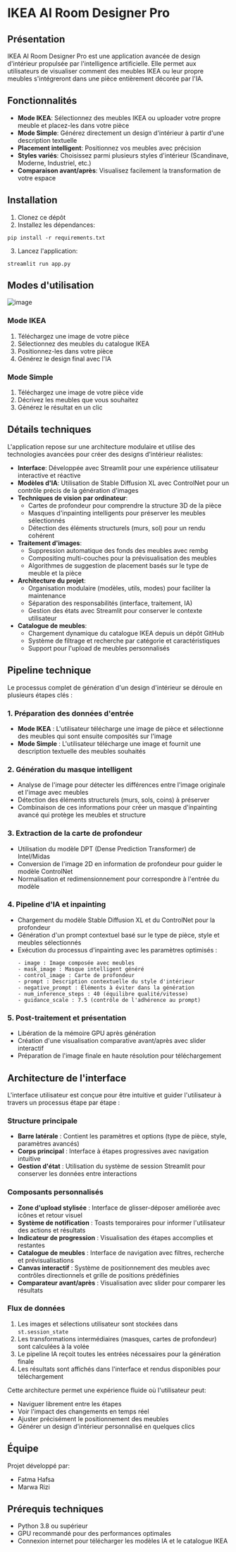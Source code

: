# IKEA AI Room Designer Pro

## Présentation

IKEA AI Room Designer Pro est une application avancée de design d'intérieur propulsée par l'intelligence artificielle. Elle permet aux utilisateurs de visualiser comment des meubles IKEA ou leur propre meubles s'intégreront dans une pièce entièrement décorée par l'IA.

## Fonctionnalités

- **Mode IKEA**: Sélectionnez des meubles IKEA ou uploader votre propre meuble et placez-les dans votre pièce
- **Mode Simple**: Générez directement un design d'intérieur à partir d'une description textuelle
- **Placement intelligent**: Positionnez vos meubles avec précision
- **Styles variés**: Choisissez parmi plusieurs styles d'intérieur (Scandinave, Moderne, Industriel, etc.)
- **Comparaison avant/après**: Visualisez facilement la transformation de votre espace

## Installation

1. Clonez ce dépôt
2. Installez les dépendances:
```
pip install -r requirements.txt
```
3. Lancez l'application:
```
streamlit run app.py
```

## Modes d'utilisation
![image](https://github.com/user-attachments/assets/06a4b3b3-6dd3-44b6-9a28-ef36dd47f52e)

### Mode IKEA
1. Téléchargez une image de votre pièce
2. Sélectionnez des meubles du catalogue IKEA
3. Positionnez-les dans votre pièce
4. Générez le design final avec l'IA

### Mode Simple
1. Téléchargez une image de votre pièce vide
2. Décrivez les meubles que vous souhaitez
3. Générez le résultat en un clic

## Détails techniques

L'application repose sur une architecture modulaire et utilise des technologies avancées pour créer des designs d'intérieur réalistes:

- **Interface**: Développée avec Streamlit pour une expérience utilisateur interactive et réactive
- **Modèles d'IA**: Utilisation de Stable Diffusion XL avec ControlNet pour un contrôle précis de la génération d'images
- **Techniques de vision par ordinateur**:
  - Cartes de profondeur pour comprendre la structure 3D de la pièce
  - Masques d'inpainting intelligents pour préserver les meubles sélectionnés
  - Détection des éléments structurels (murs, sol) pour un rendu cohérent
- **Traitement d'images**:
  - Suppression automatique des fonds des meubles avec rembg
  - Compositing multi-couches pour la prévisualisation des meubles
  - Algorithmes de suggestion de placement basés sur le type de meuble et la pièce
- **Architecture du projet**:
  - Organisation modulaire (modèles, utils, modes) pour faciliter la maintenance
  - Séparation des responsabilités (interface, traitement, IA)
  - Gestion des états avec Streamlit pour conserver le contexte utilisateur
- **Catalogue de meubles**:
  - Chargement dynamique du catalogue IKEA depuis un dépôt GitHub
  - Système de filtrage et recherche par catégorie et caractéristiques
  - Support pour l'upload de meubles personnalisés

## Pipeline technique

Le processus complet de génération d'un design d'intérieur se déroule en plusieurs étapes clés :

### 1. Préparation des données d'entrée
- **Mode IKEA** : L'utilisateur télécharge une image de pièce et sélectionne des meubles qui sont ensuite composités sur l'image
- **Mode Simple** : L'utilisateur télécharge une image et fournit une description textuelle des meubles souhaités

### 2. Génération du masque intelligent
- Analyse de l'image pour détecter les différences entre l'image originale et l'image avec meubles
- Détection des éléments structurels (murs, sols, coins) à préserver
- Combinaison de ces informations pour créer un masque d'inpainting avancé qui protège les meubles et structure

### 3. Extraction de la carte de profondeur
- Utilisation du modèle DPT (Dense Prediction Transformer) de Intel/Midas
- Conversion de l'image 2D en information de profondeur pour guider le modèle ControlNet
- Normalisation et redimensionnement pour correspondre à l'entrée du modèle

### 4. Pipeline d'IA et inpainting
- Chargement du modèle Stable Diffusion XL et du ControlNet pour la profondeur
- Génération d'un prompt contextuel basé sur le type de pièce, style et meubles sélectionnés
- Exécution du processus d'inpainting avec les paramètres optimisés :
  ```
  - image : Image composée avec meubles
  - mask_image : Masque intelligent généré
  - control_image : Carte de profondeur
  - prompt : Description contextuelle du style d'intérieur
  - negative_prompt : Éléments à éviter dans la génération
  - num_inference_steps : 40 (équilibre qualité/vitesse)
  - guidance_scale : 7.5 (contrôle de l'adhérence au prompt)
  ```

### 5. Post-traitement et présentation
- Libération de la mémoire GPU après génération
- Création d'une visualisation comparative avant/après avec slider interactif
- Préparation de l'image finale en haute résolution pour téléchargement

## Architecture de l'interface

L'interface utilisateur est conçue pour être intuitive et guider l'utilisateur à travers un processus étape par étape :

### Structure principale
- **Barre latérale** : Contient les paramètres et options (type de pièce, style, paramètres avancés)
- **Corps principal** : Interface à étapes progressives avec navigation intuitive
- **Gestion d'état** : Utilisation du système de session Streamlit pour conserver les données entre interactions

### Composants personnalisés
- **Zone d'upload stylisée** : Interface de glisser-déposer améliorée avec icônes et retour visuel
- **Système de notification** : Toasts temporaires pour informer l'utilisateur des actions et résultats
- **Indicateur de progression** : Visualisation des étapes accomplies et restantes
- **Catalogue de meubles** : Interface de navigation avec filtres, recherche et prévisualisations
- **Canvas interactif** : Système de positionnement des meubles avec contrôles directionnels et grille de positions prédéfinies
- **Comparateur avant/après** : Visualisation avec slider pour comparer les résultats

### Flux de données
1. Les images et sélections utilisateur sont stockées dans `st.session_state`
2. Les transformations intermédiaires (masques, cartes de profondeur) sont calculées à la volée
3. Le pipeline IA reçoit toutes les entrées nécessaires pour la génération finale
4. Les résultats sont affichés dans l'interface et rendus disponibles pour téléchargement

Cette architecture permet une expérience fluide où l'utilisateur peut:
- Naviguer librement entre les étapes
- Voir l'impact des changements en temps réel
- Ajuster précisément le positionnement des meubles
- Générer un design d'intérieur personnalisé en quelques clics

## Équipe

Projet développé par:
- Fatma Hafsa
- Marwa Rizi

## Prérequis techniques

- Python 3.8 ou supérieur
- GPU recommandé pour des performances optimales
- Connexion internet pour télécharger les modèles IA et le catalogue IKEA
